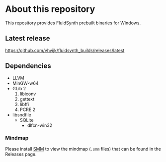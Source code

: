 # About this repository

This repository provides FluidSynth prebuilt binaries for Windows.

## Latest release

<https://github.com/vhyijk/fluidsynth_builds/releases/latest>

## Dependencies

- LLVM
- MinGW-w64
- GLib 2
    1. libiconv
    2. gettext
    3. libffi
    4. PCRE 2
- libsndfile
    - SQLite
        - dlfcn-win32

### Mindmap

Please install [SMM](https://github.com/wanglin2/mind-map) to view the mindmap (`.smm` files) that can be found in the Releases page.
